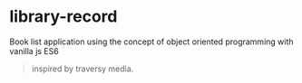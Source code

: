 # library-record

Book list application using the concept of object oriented programming with vanilla js ES6 


> inspired by traversy media.
